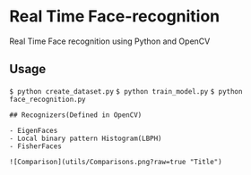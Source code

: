 # Real Time Face-recognition

Real Time Face recognition using Python and OpenCV

## Usage


` $ python create_dataset.py `
` $ python train_model.py `
` $ python face_recognition.py `
```
## Recognizers(Defined in OpenCV)

- EigenFaces
- Local binary pattern Histogram(LBPH)
- FisherFaces

![Comparison](utils/Comparisons.png?raw=true "Title")